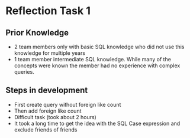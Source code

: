 # Reflection Task 1

## Prior Knowledge
* 2 team members only with basic SQL knowledge who did not use this knowledge for multiple years
* 1 team member intermediate SQL knowledge. While many of the concepts were known the member had no experience with complex queries.


## Steps in development
* First create query without foreign like count
* Then add foreign like count
* Difficult task (took about 2 hours)
* It took a long time to get the idea with the SQL Case expression and exclude friends of friends

